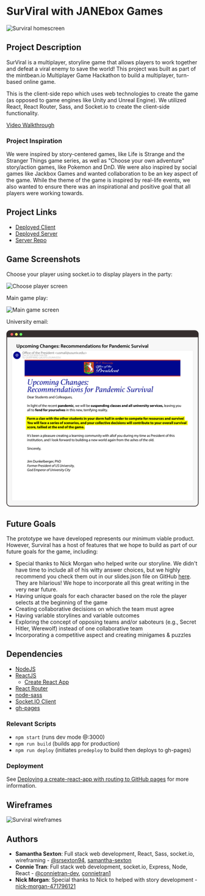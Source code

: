 # SurViral with JANEbox Games

![Surviral homescreen](./public/screenshots/home.png)

## Project Description
SurViral is a multiplayer, storyline game that allows players to work together and defeat a viral enemy to save the world! This project was built as part of the mintbean.io Multiplayer Game Hackathon to build a multiplayer, turn-based online game.

This is the client-side repo which uses web technologies to create the game (as opposed to game engines like Unity and Unreal Engine). We utilized React, React Router, Sass, and Socket.io to create the client-side functionality.

[Video Walkthrough](https://youtu.be/TzpQsmEzlo0)

### Project Inspiration

We were inspired by story-centered games, like Life is Strange and the Stranger Things game series, as well as "Choose your own adventure" story/action games, like Pokemon and DnD. We were also inspired by social games like Jackbox Games and wanted collaboration to be an key aspect of the game. While the theme of the game is inspired by real-life events, we also wanted to ensure there was an inspirational and positive goal that all players were working towards.

## Project Links
* [Deployed Client](https://connietran-dev.github.io/janebox-surviral-client)
* [Deployed Server](https://surviral-server.herokuapp.com/)
* [Server Repo](https://github.com/connietran-dev/janebox-apocaly-server)

## Game Screenshots

Choose your player using socket.io to display players in the party:

![Choose player screen](./public/screenshots/setplayer.png)

Main game play:

![Main game screen](./public/screenshots/gameplay.png)

University email:

![University email](./src/assets/images/email-graphic.png)

## Future Goals

The prototype we have developed represents our minimum viable product. However, Surviral has a host of features that we hope to build as part of our future goals for the game, including:

* Special thanks to Nick Morgan who helped write our storyline. We didn't have time to include all of his witty answer choices, but we highly recommend you check them out in our slides.json file on GitHub [here](https://github.com/connietran-dev/janebox-surviral-client/blob/master/src/slides.json). They are hilarious! We hope to incorporate all this great writing in the very near future.
* Having unique goals for each character based on the role the player selects at the beginning of the game
* Creating collaborative decisions on which the team must agree
* Having variable storylines and variable outcomes
* Exploring the concept of opposing teams and/or saboteurs (e.g., Secret Hitler, Werewolf) instead of one collaborative team
* Incorporating a competitive aspect and creating minigames & puzzles


## Dependencies
* [NodeJS](https://nodejs.org/es/)
* [ReactJS](https://es.reactjs.org/)
  - [Create React App](https://github.com/facebook/create-react-app)
* [React Router](https://reactrouter.com/web/guides/quick-start)
* [node-sass](https://www.npmjs.com/package/node-sass)
* [Socket.IO Client](https://socket.io/docs/client-api/)
* [gh-pages](https://www.npmjs.com/package/gh-pages)

### Relevant Scripts
* `npm start` (runs dev mode @:3000)
* `npm run build` (builds app for production)
* `npm run deploy` (initiates `predeploy` to build then deploys to gh-pages)

### Deployment
See [Deploying a create-react-app with routing to GitHub pages](https://levelup.gitconnected.com/deploying-a-create-react-app-with-routing-to-github-pages-f386b6ce84c2) for more information.

## Wireframes
![Surviral wireframes](./public/wireframes.png)

## Authors
* **Samantha Sexton**: Full stack web development, React, Sass, socket.io, wireframing - [@srsexton94](https://github.com/srsexton94), [samantha-sexton](https://www.linkedin.com/in/samantha-sexton/)
* **Connie Tran**: Full stack web development, socket.io, Express, Node, React - [@connietran-dev](https://github.com/connietran-dev), [connietran1](https://www.linkedin.com/in/connietran1/)
* **Nick Morgan**: Special thanks to Nick to helped with story development - [nick-morgan-471796121](http://linkedin.com/in/nick-morgan-471796121)
